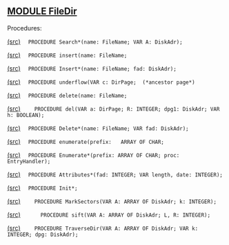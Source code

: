 
## [MODULE FileDir](https://github.com/io-core/Files/blob/main/FileDir.Mod)

Procedures:


[(src)](https://github.com/io-core/Files/blob/main/FileDir.Mod#L80) `  PROCEDURE Search*(name: FileName; VAR A: DiskAdr);`

[(src)](https://github.com/io-core/Files/blob/main/FileDir.Mod#L97) `  PROCEDURE insert(name: FileName;`

[(src)](https://github.com/io-core/Files/blob/main/FileDir.Mod#L157) `  PROCEDURE Insert*(name: FileName; fad: DiskAdr);`

[(src)](https://github.com/io-core/Files/blob/main/FileDir.Mod#L171) `  PROCEDURE underflow(VAR c: DirPage;  (*ancestor page*)`

[(src)](https://github.com/io-core/Files/blob/main/FileDir.Mod#L220) `  PROCEDURE delete(name: FileName;`

[(src)](https://github.com/io-core/Files/blob/main/FileDir.Mod#L231) `    PROCEDURE del(VAR a: DirPage; R: INTEGER; dpg1: DiskAdr; VAR h: BOOLEAN);`

[(src)](https://github.com/io-core/Files/blob/main/FileDir.Mod#L266) `  PROCEDURE Delete*(name: FileName; VAR fad: DiskAdr);`

[(src)](https://github.com/io-core/Files/blob/main/FileDir.Mod#L280) `  PROCEDURE enumerate(prefix:   ARRAY OF CHAR;`

[(src)](https://github.com/io-core/Files/blob/main/FileDir.Mod#L306) `  PROCEDURE Enumerate*(prefix: ARRAY OF CHAR; proc: EntryHandler);`

[(src)](https://github.com/io-core/Files/blob/main/FileDir.Mod#L311) `  PROCEDURE Attributes*(fad: INTEGER; VAR length, date: INTEGER);`

[(src)](https://github.com/io-core/Files/blob/main/FileDir.Mod#L318) `  PROCEDURE Init*;`

[(src)](https://github.com/io-core/Files/blob/main/FileDir.Mod#L322) `    PROCEDURE MarkSectors(VAR A: ARRAY OF DiskAdr; k: INTEGER);`

[(src)](https://github.com/io-core/Files/blob/main/FileDir.Mod#L327) `      PROCEDURE sift(VAR A: ARRAY OF DiskAdr; L, R: INTEGER);`

[(src)](https://github.com/io-core/Files/blob/main/FileDir.Mod#L361) `    PROCEDURE TraverseDir(VAR A: ARRAY OF DiskAdr; VAR k: INTEGER; dpg: DiskAdr);`
